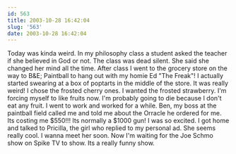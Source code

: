 ```yaml
---
id: 563
title: 2003-10-28 16:42:04
slug: '563'
date: 2003-10-28 16:42:04
---
```


Today was kinda weird. In my philosophy class a student asked the teacher if she believed in God or not. The class was dead silent. She said she changed her mind all the time. After class I went to the grocery store on the way to B&E; Paintball to hang out with my homie Ed "The Freak"! I actually started swearing at a box of poptarts in the middle of the store. It was really weird! I chose the frosted cherry ones. I wanted the frosted strawberry. I'm forcing myself to like fruits now. I'm probably going to die because I don't eat any fruit. I went to work and worked for a while. Ben, my boss at the paintball field called me and told me about the Orracle he ordered for me. Its costing me $550!!! Its normally a $1000 gun! I was so excited. I got home and talked to Pricilla, the girl who replied to my personal ad. She seems really cool. I wanna meet her soon. Now I'm waiting for the Joe Schmo show on Spike TV to show. Its a really funny show.
